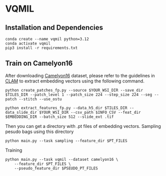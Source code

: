 VQMIL
======

## Installation and Dependencies

```
conda create --name vqmil python=3.12
conda activate vqmil
pip3 install -r requirements.txt
```

## Train on Camelyon16

After downloading [Camelyon16](https://camelyon16.grand-challenge.org/Data/) dataset, please refer to the guidelines in [CLAM](https://github.com/mahmoodlab/CLAM) to extract embedding vectors using the following command.

```
python create_patches_fp.py --source $YOUR_WSI_DIR --save_dir $TILES_DIR --patch_level 1 --patch_size 224 --step_size 224 --seg --patch --stitch --use_ostu

python extract_features_fp.py --data_h5_dir $TILES_DIR --data_slide_dir $YOUR_WSI_DIR --csv_path $INFO_CSV --feat_dir $EMBEDDING_DIR --batch_size 512 --slide_ext .tif
```
Then you can get a directory with .pt files of embedding vectors.
Sampling pesudo bags using this directory
```
python main.py --task sampling --feature_dir $PT_FILES
```
Training
```
python main.py --task vqmil --dataset camelyon16 \
    --feature_dir $PT_FILES \
    --pseudo_feature_dir $PSEUDO_PT_FILES
```
